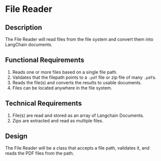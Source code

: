 # File Reader

## Description

The File Reader will read files from the file system and convert them into LangChain documents.

## Functional Requirements

1. Reads one or more files based on a single file path.
2. Validates that the filepath points to a `.pdf` file or zip file of many `.pdf`s.
3. Reads the file(s) and converts the results to usable documents.
4. Files can be located anywhere in the file system.

## Technical Requirements

1. File(s) are read and stored as an array of Langchain Documents.
2. Zips are extracted and read as multiple files.

## Design

The File Reader will be a class that accepts a file path, validates it, and reads the PDF files from the path.
